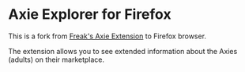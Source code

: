# Axie Explorer for Firefox

This is a fork from [Freak's Axie Extension](https://github.com/freakitties/axieExt) to Firefox browser. 

The extension allows you to see extended information about the Axies (adults) on their marketplace.